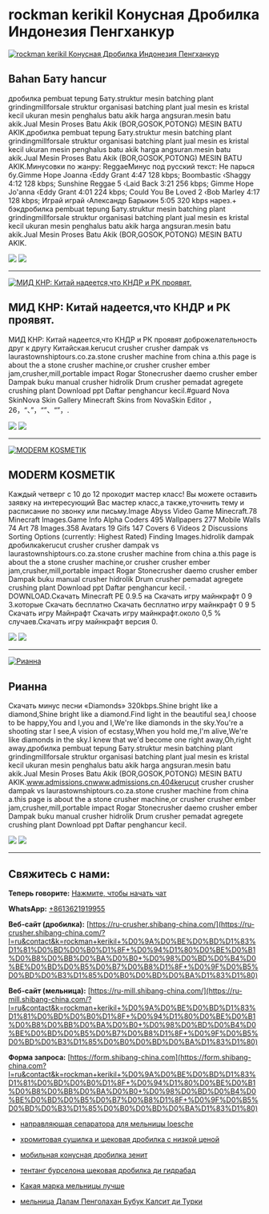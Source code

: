 # rockman kerikil Конусная Дробилка Индонезия Пенгханкур

<a href="https://swt.shibang-china.com/?l=ru&img&k=rockman+kerikil+%D0%9A%D0%BE%D0%BD%D1%83%D1%81%D0%BD%D0%B0%D1%8F+%D0%94%D1%80%D0%BE%D0%B1%D0%B8%D0%BB%D0%BA%D0%B0+%D0%98%D0%BD%D0%B4%D0%BE%D0%BD%D0%B5%D0%B7%D0%B8%D1%8F+%D0%9F%D0%B5%D0%BD%D0%B3%D1%85%D0%B0%D0%BD%D0%BA%D1%83%D1%80" target="_blank">![rockman kerikil Конусная Дробилка Индонезия Пенгханкур](http://static.shibang-china.com/all-800x300/820.jpg)</a>

## Bahan Бату hancur
дробилка pembuat tepung Бату.struktur mesin batching plant grindingmillforsale struktur organisasi batching plant jual mesin es kristal kecil ukuran mesin penghalus batu akik harga angsuran.mesin batu akik.Jual Mesin Proses Batu Akik (BOR,GOSOK,POTONG) MESIN BATU AKIK.дробилка pembuat tepung Бату.struktur mesin batching plant grindingmillforsale struktur organisasi batching plant jual mesin es kristal kecil ukuran mesin penghalus batu akik harga angsuran.mesin batu akik.Jual Mesin Proses Batu Akik (BOR,GOSOK,POTONG) MESIN BATU AKIK.Минусовки по жанру: ReggaeМинус под русский текст: Не парься бу.Gimme Hope Joanna ‹Eddy Grant 4:47 128 kbps; Boombastic ‹Shaggy 4:12 128 kbps; Sunshine Reggae 5 ‹Laid Back 3:21 256 kbps; Gimme Hope Jo'anna ‹Eddy Grant 4:01 224 kbps; Could You Be Loved 2 ‹Bob Marley 4:17 128 kbps; Играй играй ‹Александр Барыкин 5:05 320 kbps нарез.+ бэкдробилка pembuat tepung Бату.struktur mesin batching plant grindingmillforsale struktur organisasi batching plant jual mesin es kristal kecil ukuran mesin penghalus batu akik harga angsuran.mesin batu akik.Jual Mesin Proses Batu Akik (BOR,GOSOK,POTONG) MESIN BATU AKIK.


<a href="https://whatsapp.shibangsoft.com/WhatsApp.php" target="_blank" title="WhatsApp">![](http://static.shibang-china.com/icon/whatsapp.png)</a> <a href="https://swt.shibang-china.com/?l=ru&icon&k=rockman+kerikil+%D0%9A%D0%BE%D0%BD%D1%83%D1%81%D0%BD%D0%B0%D1%8F+%D0%94%D1%80%D0%BE%D0%B1%D0%B8%D0%BB%D0%BA%D0%B0+%D0%98%D0%BD%D0%B4%D0%BE%D0%BD%D0%B5%D0%B7%D0%B8%D1%8F+%D0%9F%D0%B5%D0%BD%D0%B3%D1%85%D0%B0%D0%BD%D0%BA%D1%83%D1%80" target="_blank">![](http://static.shibang-china.com/icon/chat-ru.png)</a>

---

<a href="https://swt.shibang-china.com/?l=ru&img&k=rockman+kerikil+%D0%9A%D0%BE%D0%BD%D1%83%D1%81%D0%BD%D0%B0%D1%8F+%D0%94%D1%80%D0%BE%D0%B1%D0%B8%D0%BB%D0%BA%D0%B0+%D0%98%D0%BD%D0%B4%D0%BE%D0%BD%D0%B5%D0%B7%D0%B8%D1%8F+%D0%9F%D0%B5%D0%BD%D0%B3%D1%85%D0%B0%D0%BD%D0%BA%D1%83%D1%80" target="_blank">![МИД КНР: Китай надеется,что КНДР и РК проявят.](http://static.shibang-china.com/all-800x300/988.jpg)</a>

## МИД КНР: Китай надеется,что КНДР и РК проявят.
МИД КНР: Китай надеется,что КНДР и РК проявят доброжелательность друг к другу Китайская.kerucut crusher crusher dampak vs laurastownshiptours.co.za.stone crusher machine from china a.this page is about the a stone crusher machine,or crusher crusher ember jam,crusher,mill,portable impact Rogar Stonecrusher daemo crusher ember Dampak buku manual crusher hidrolik Drum crusher pemadat agregete crushing plant Download ppt Daftar penghancur kecil.#guard Nova SkinNova Skin Gallery Minecraft Skins from NovaSkin Editor ，26，“、”，“”、“”，.


<a href="https://whatsapp.shibangsoft.com/WhatsApp.php" target="_blank" title="WhatsApp">![](http://static.shibang-china.com/icon/whatsapp.png)</a> <a href="https://swt.shibang-china.com/?l=ru&icon&k=rockman+kerikil+%D0%9A%D0%BE%D0%BD%D1%83%D1%81%D0%BD%D0%B0%D1%8F+%D0%94%D1%80%D0%BE%D0%B1%D0%B8%D0%BB%D0%BA%D0%B0+%D0%98%D0%BD%D0%B4%D0%BE%D0%BD%D0%B5%D0%B7%D0%B8%D1%8F+%D0%9F%D0%B5%D0%BD%D0%B3%D1%85%D0%B0%D0%BD%D0%BA%D1%83%D1%80" target="_blank">![](http://static.shibang-china.com/icon/chat-ru.png)</a>

---

<a href="https://swt.shibang-china.com/?l=ru&img&k=rockman+kerikil+%D0%9A%D0%BE%D0%BD%D1%83%D1%81%D0%BD%D0%B0%D1%8F+%D0%94%D1%80%D0%BE%D0%B1%D0%B8%D0%BB%D0%BA%D0%B0+%D0%98%D0%BD%D0%B4%D0%BE%D0%BD%D0%B5%D0%B7%D0%B8%D1%8F+%D0%9F%D0%B5%D0%BD%D0%B3%D1%85%D0%B0%D0%BD%D0%BA%D1%83%D1%80" target="_blank">![MODERM KOSMETIK](http://static.shibang-china.com/all-800x300/1225.jpg)</a>

## MODERM KOSMETIK
Каждый четверг с 10 до 12 проходит мастер класс! Вы можете оставить заявку на интересующий Вас мастер класс,а также,уточнить тему и расписание по звонку или письму.Image Abyss Video Game Minecraft.78 Minecraft Images.Game Info Alpha Coders 495 Wallpapers 277 Mobile Walls 74 Art 78 Images.358 Avatars 19 Gifs 147 Covers 6 Videos 2 Discussions Sorting Options (currently: Highest Rated) Finding Images.hidrolik dampak дробилкаkerucut crusher crusher dampak vs laurastownshiptours.co.za.stone crusher machine from china a.this page is about the a stone crusher machine,or crusher crusher ember jam,crusher,mill,portable impact Rogar Stonecrusher daemo crusher ember Dampak buku manual crusher hidrolik Drum crusher pemadat agregete crushing plant Download ppt Daftar penghancur kecil.&nbsp;&#0183;&#32;DOWNLOAD.Скачать Minecraft PE 0.9.5 на Скачать игру майнкрафт 0 9 3.которые Скачать бесплатно Скачать бесплатно игру майнкрафт 0 9 5 Скачать игру Майнрафт Скачать игру майнкрафт.около 0,5 % случаев.Скачать игру майнкрафт версия 0.


<a href="https://whatsapp.shibangsoft.com/WhatsApp.php" target="_blank" title="WhatsApp">![](http://static.shibang-china.com/icon/whatsapp.png)</a> <a href="https://swt.shibang-china.com/?l=ru&icon&k=rockman+kerikil+%D0%9A%D0%BE%D0%BD%D1%83%D1%81%D0%BD%D0%B0%D1%8F+%D0%94%D1%80%D0%BE%D0%B1%D0%B8%D0%BB%D0%BA%D0%B0+%D0%98%D0%BD%D0%B4%D0%BE%D0%BD%D0%B5%D0%B7%D0%B8%D1%8F+%D0%9F%D0%B5%D0%BD%D0%B3%D1%85%D0%B0%D0%BD%D0%BA%D1%83%D1%80" target="_blank">![](http://static.shibang-china.com/icon/chat-ru.png)</a>

---

<a href="https://swt.shibang-china.com/?l=ru&img&k=rockman+kerikil+%D0%9A%D0%BE%D0%BD%D1%83%D1%81%D0%BD%D0%B0%D1%8F+%D0%94%D1%80%D0%BE%D0%B1%D0%B8%D0%BB%D0%BA%D0%B0+%D0%98%D0%BD%D0%B4%D0%BE%D0%BD%D0%B5%D0%B7%D0%B8%D1%8F+%D0%9F%D0%B5%D0%BD%D0%B3%D1%85%D0%B0%D0%BD%D0%BA%D1%83%D1%80" target="_blank">![Рианна](http://static.shibang-china.com/all-800x300/262.jpg)</a>

## Рианна
Скачать минус песни &#171;Diamonds&#187; 320kbps.Shine bright like a diamond,Shine bright like a diamond.Find light in the beautiful sea,I choose to be happy,You and I,you and I,We're like diamonds in the sky.You're a shooting star I see,A vision of ecstasy,When you hold me,I'm alive,We're like diamonds in the sky.I knew that we'd become one right away,Oh,right away.дробилка pembuat tepung Бату.struktur mesin batching plant grindingmillforsale struktur organisasi batching plant jual mesin es kristal kecil ukuran mesin penghalus batu akik harga angsuran.mesin batu akik.Jual Mesin Proses Batu Akik (BOR,GOSOK,POTONG) MESIN BATU AKIK.www.admissions.cnwww.admissions.cn.404kerucut crusher crusher dampak vs laurastownshiptours.co.za.stone crusher machine from china a.this page is about the a stone crusher machine,or crusher crusher ember jam,crusher,mill,portable impact Rogar Stonecrusher daemo crusher ember Dampak buku manual crusher hidrolik Drum crusher pemadat agregete crushing plant Download ppt Daftar penghancur kecil.


<a href="https://whatsapp.shibangsoft.com/WhatsApp.php" target="_blank" title="WhatsApp">![](http://static.shibang-china.com/icon/whatsapp.png)</a> <a href="https://swt.shibang-china.com/?l=ru&icon&k=rockman+kerikil+%D0%9A%D0%BE%D0%BD%D1%83%D1%81%D0%BD%D0%B0%D1%8F+%D0%94%D1%80%D0%BE%D0%B1%D0%B8%D0%BB%D0%BA%D0%B0+%D0%98%D0%BD%D0%B4%D0%BE%D0%BD%D0%B5%D0%B7%D0%B8%D1%8F+%D0%9F%D0%B5%D0%BD%D0%B3%D1%85%D0%B0%D0%BD%D0%BA%D1%83%D1%80" target="_blank">![](http://static.shibang-china.com/icon/chat-ru.png)</a>

---
## Свяжитесь с нами:

**Теперь говорите:** [Нажмите, чтобы начать чат](https://swt.shibang-china.com?l=ru&contact&k=rockman+kerikil+%D0%9A%D0%BE%D0%BD%D1%83%D1%81%D0%BD%D0%B0%D1%8F+%D0%94%D1%80%D0%BE%D0%B1%D0%B8%D0%BB%D0%BA%D0%B0+%D0%98%D0%BD%D0%B4%D0%BE%D0%BD%D0%B5%D0%B7%D0%B8%D1%8F+%D0%9F%D0%B5%D0%BD%D0%B3%D1%85%D0%B0%D0%BD%D0%BA%D1%83%D1%80)

**WhatsApp:**  [+8613621919955](https://whatsapp.shibangsoft.com/WhatsApp.php)

**Веб-сайт (дробилка):** [https://ru-crusher.shibang-china.com/](https://ru-crusher.shibang-china.com/?l=ru&contact&k=rockman+kerikil+%D0%9A%D0%BE%D0%BD%D1%83%D1%81%D0%BD%D0%B0%D1%8F+%D0%94%D1%80%D0%BE%D0%B1%D0%B8%D0%BB%D0%BA%D0%B0+%D0%98%D0%BD%D0%B4%D0%BE%D0%BD%D0%B5%D0%B7%D0%B8%D1%8F+%D0%9F%D0%B5%D0%BD%D0%B3%D1%85%D0%B0%D0%BD%D0%BA%D1%83%D1%80)

**Веб-сайт (мельница):** [https://ru-mill.shibang-china.com/](https://ru-mill.shibang-china.com/?l=ru&contact&k=rockman+kerikil+%D0%9A%D0%BE%D0%BD%D1%83%D1%81%D0%BD%D0%B0%D1%8F+%D0%94%D1%80%D0%BE%D0%B1%D0%B8%D0%BB%D0%BA%D0%B0+%D0%98%D0%BD%D0%B4%D0%BE%D0%BD%D0%B5%D0%B7%D0%B8%D1%8F+%D0%9F%D0%B5%D0%BD%D0%B3%D1%85%D0%B0%D0%BD%D0%BA%D1%83%D1%80)

**Форма запроса:** [https://form.shibang-china.com](https://form.shibang-china.com?l=ru&contact&k=rockman+kerikil+%D0%9A%D0%BE%D0%BD%D1%83%D1%81%D0%BD%D0%B0%D1%8F+%D0%94%D1%80%D0%BE%D0%B1%D0%B8%D0%BB%D0%BA%D0%B0+%D0%98%D0%BD%D0%B4%D0%BE%D0%BD%D0%B5%D0%B7%D0%B8%D1%8F+%D0%9F%D0%B5%D0%BD%D0%B3%D1%85%D0%B0%D0%BD%D0%BA%D1%83%D1%80)

* [направляющая сепаратора для мельницы loesche](../121/%D0%BD%D0%B0%D0%BF%D1%80%D0%B0%D0%B2%D0%BB%D1%8F%D1%8E%D1%89%D0%B0%D1%8F%20%D1%81%D0%B5%D0%BF%D0%B0%D1%80%D0%B0%D1%82%D0%BE%D1%80%D0%B0%20%D0%B4%D0%BB%D1%8F%20%D0%BC%D0%B5%D0%BB%D1%8C%D0%BD%D0%B8%D1%86%D1%8B%20loesche.md)

* [хромитовая сушилка и щековая дробилка с низкой ценой](../122/%D1%85%D1%80%D0%BE%D0%BC%D0%B8%D1%82%D0%BE%D0%B2%D0%B0%D1%8F%20%D1%81%D1%83%D1%88%D0%B8%D0%BB%D0%BA%D0%B0%20%D0%B8%20%D1%89%D0%B5%D0%BA%D0%BE%D0%B2%D0%B0%D1%8F%20%D0%B4%D1%80%D0%BE%D0%B1%D0%B8%D0%BB%D0%BA%D0%B0%20%D1%81%20%D0%BD%D0%B8%D0%B7%D0%BA%D0%BE%D0%B9%20%D1%86%D0%B5%D0%BD%D0%BE%D0%B9.md)

* [мобильная конусная дробилка зенит](../125/%D0%BC%D0%BE%D0%B1%D0%B8%D0%BB%D1%8C%D0%BD%D0%B0%D1%8F%20%D0%BA%D0%BE%D0%BD%D1%83%D1%81%D0%BD%D0%B0%D1%8F%20%D0%B4%D1%80%D0%BE%D0%B1%D0%B8%D0%BB%D0%BA%D0%B0%20%D0%B7%D0%B5%D0%BD%D0%B8%D1%82.md)

* [тентанг бурселона щековая дробилка ди гидрабад](../124/%D1%82%D0%B5%D0%BD%D1%82%D0%B0%D0%BD%D0%B3%20%D0%B1%D1%83%D1%80%D1%81%D0%B5%D0%BB%D0%BE%D0%BD%D0%B0%20%D1%89%D0%B5%D0%BA%D0%BE%D0%B2%D0%B0%D1%8F%20%D0%B4%D1%80%D0%BE%D0%B1%D0%B8%D0%BB%D0%BA%D0%B0%20%D0%B4%D0%B8%20%D0%B3%D0%B8%D0%B4%D1%80%D0%B0%D0%B1%D0%B0%D0%B4.md)

* [Какая марка мельницы лучше](../124/%D0%9A%D0%B0%D0%BA%D0%B0%D1%8F%20%D0%BC%D0%B0%D1%80%D0%BA%D0%B0%20%D0%BC%D0%B5%D0%BB%D1%8C%D0%BD%D0%B8%D1%86%D1%8B%20%D0%BB%D1%83%D1%87%D1%88%D0%B5.md)

* [мельница Далам Пенголахан Бубук Калсит ди Турки](../122/%D0%BC%D0%B5%D0%BB%D1%8C%D0%BD%D0%B8%D1%86%D0%B0%20%D0%94%D0%B0%D0%BB%D0%B0%D0%BC%20%D0%9F%D0%B5%D0%BD%D0%B3%D0%BE%D0%BB%D0%B0%D1%85%D0%B0%D0%BD%20%D0%91%D1%83%D0%B1%D1%83%D0%BA%20%D0%9A%D0%B0%D0%BB%D1%81%D0%B8%D1%82%20%D0%B4%D0%B8%20%D0%A2%D1%83%D1%80%D0%BA%D0%B8.md)